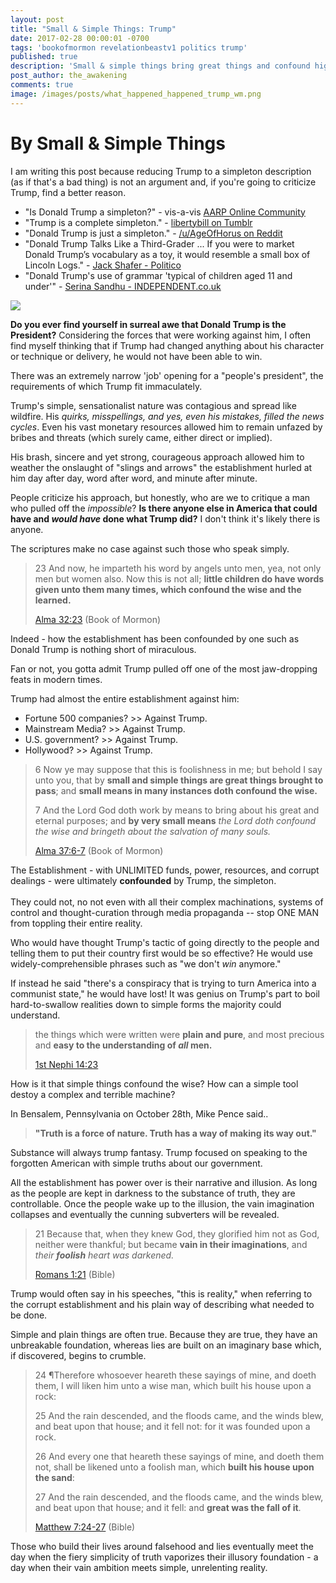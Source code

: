 ```yaml
---
layout: post
title: "Small & Simple Things: Trump"
date: 2017-02-28 00:00:01 -0700
tags: 'bookofmormon revelationbeastv1 politics trump'
published: true
description: 'Small & simple things bring great things and confound high ones.'
post_author: the_awakening
comments: true
image: /images/posts/what_happened_happened_trump_wm.png
---
```


# By Small & Simple Things

I am writing this post because reducing Trump to a simpleton description (as if that's a bad thing) is not an argument and, if you're going to criticize Trump, find a better reason.

* "Is Donald Trump a simpleton?" - vis-a-vis [AARP Online Community][2]
* "Trump is a complete simpleton." - [libertybill on Tumblr][3]
* "Donald Trump is just a simpleton." - [/u/AgeOfHorus on Reddit][4]
* "Donald Trump Talks Like a Third-Grader ... If you were to market Donald Trump’s vocabulary as a toy, it would resemble a small box of Lincoln Logs." - [Jack Shafer - Politico][5]
* "Donald Trump's use of grammar 'typical of children aged 11 and under'" - [Serina Sandhu - INDEPENDENT.co.uk][6]

<img style="margin: auto; display: block;" src="{{site.baseurl}}/images/posts/what_happened_happened_trump_wm.png" />

**Do you ever find yourself in surreal awe that Donald Trump is the President?** Considering the forces that were working against him, I often find myself thinking that if Trump had changed anything about his character or technique or delivery, he would not have been able to win.

<div class="b cb2">
	There was an extremely narrow 'job' opening for a "people's president", the requirements of which Trump fit immaculately.
</div>

Trump's simple, sensationalist nature was contagious and spread like wildfire. His *quirks, misspellings, and yes, even his mistakes, filled the news cycles*. Even his vast monetary resources allowed him to remain unfazed by bribes and threats (which surely came, either direct or implied).

His brash, sincere and yet strong, courageous approach allowed him to weather the onslaught of "slings and arrows" the establishment hurled at him day after day, word after word, and minute after minute.

People criticize his approach, but honestly, who are we to critique a man who pulled off the *impossible*? **Is there anyone else in America that could have and *would have* done what Trump did?** I don't think it's likely there is anyone.

The scriptures make no case against such those who speak simply.

> 23 And now, he imparteth his word by angels unto men, yea, not only men but women also. Now this is not all; **little children do have words given unto them many times, which confound the wise and the learned.**
> 
> [Alma 32:23][7] (Book of Mormon)

Indeed - how the establishment has been confounded by one such as Donald Trump is nothing short of miraculous.

Fan or not, you gotta admit Trump pulled off one of the most jaw-dropping feats in modern times.

Trump had almost the entire establishment against him:

* Fortune 500 companies? >> Against Trump.
* Mainstream Media? >> Against Trump.
* U.S. government? >> Against Trump.
* Hollywood? >> Against Trump.

> 6 Now ye may suppose that this is foolishness in me; but behold I say unto you, that by **small and simple things are great things brought to pass**; and **small means in many instances doth confound the wise.**
> 
> 7 And the Lord God doth work by means to bring about his great and eternal purposes; and **by very small means** *the Lord doth confound the wise and bringeth about the salvation of many souls.*
> 
> [Alma 37:6-7][1] (Book of Mormon)

The Establishment - with UNLIMITED funds, power, resources, and corrupt dealings - were ultimately **confounded** by Trump, the simpleton.<br><br>They could not, no not even with all their complex machinations, systems of control and thought-curation through media propaganda -- stop ONE MAN from toppling their entire reality.

Who would have thought Trump's tactic of going directly to the people and telling them to put their country first would be so effective? He would use widely-comprehensible phrases such as "we don't *win* anymore."

If instead he said "there's a conspiracy that is trying to turn America into a communist state," he would have lost! It was genius on Trump's part to boil hard-to-swallow realities down to simple forms the majority could understand.

> the things which were written were **plain and pure**, and most precious and **easy to the understanding of *all* men.**
> 
> [1st Nephi 14:23][14]

How is it that simple things confound the wise? How can a simple tool destoy a complex and terrible machine?

In Bensalem, Pennsylvania on October 28th, Mike Pence said..

> **"Truth is a force of nature. Truth has a way of making its way out."**

Substance will always trump fantasy. Trump focused on speaking to the forgotten American with simple truths about our government.

All the establishment has power over is their narrative and illusion. As long as the people are kept in darkness to the substance of truth, they are controllable. Once the people wake up to the illusion, the vain imagination collapses and eventually the cunning subverters will be revealed.

> 21 Because that, when they knew God, they glorified him not as God, neither were thankful; but became **vain in their imaginations**, and *their **foolish** heart was darkened.*
> 
> [Romans 1:21][8] (Bible)

Trump would often say in his speeches, "this is reality," when referring to the corrupt establishment and his plain way of describing what needed to be done.

Simple and plain things are often true. Because they are true, they have an unbreakable foundation, whereas lies are built on an imaginary base which, if discovered, begins to crumble.

> 24 ¶Therefore whosoever heareth these sayings of mine, and doeth them, I will liken him unto a wise man, which built his house upon a rock:
> 
> 25 And the rain descended, and the floods came, and the winds blew, and beat upon that house; and it fell not: for it was founded upon a rock.
> 
> 26 And every one that heareth these sayings of mine, and doeth them not, shall be likened unto a foolish man, which **built his house upon the sand**:
> 
> 27 And the rain descended, and the floods came, and the winds blew, and beat upon that house; and it fell: and **great was the fall of it**.
> 
> [Matthew 7:24-27][9] (Bible)

Those who build their lives around falsehood and lies eventually meet the day when the fiery simplicity of truth vaporizes their illusory foundation - a day when their vain ambition meets simple, unrelenting reality.

[1]: https://www.lds.org/scriptures/bofm/alma/37.6-7?lang=eng#5
[2]: http://community.aarp.org/t5/Politics-Current-Events/IS-DONALD-TRUMP-A-SIMPLETON/td-p/1746105
[3]: https://libertybill.tumblr.com/post/126056656567/trump-is-a-complete-simpleton
[4]: https://www.reddit.com/r/unpopularopinion/comments/5fwwj0/donald_trump_is_just_a_simpleton/
[5]: http://www.politico.com/magazine/story/2015/08/donald-trump-talks-like-a-third-grader-121340
[6]: http://www.independent.co.uk/news/world/americas/us-elections/donald-trump-uses-language-typical-of-children-under-11-a6936256.html
[7]: https://www.lds.org/scriptures/bofm/alma/32.23?lang=eng#22
[8]: https://www.lds.org/scriptures/nt/rom/1.21?lang=eng#20
[9]: https://www.lds.org/scriptures/nt/matt/7.24-27?lang=eng#23
[10]: https://www.lds.org/scriptures/nt/2-thes/2.3?lang=eng#2
[11]: https://www.lds.org/scriptures/bofm/alma/37.45?lang=eng#44
[12]: https://www.lds.org/scriptures/bofm/1-ne/19.23?lang=eng#22
[13]: https://www.lds.org/scriptures/nt/rev/13.15?lang=eng#14
[14]: https://www.lds.org/scriptures/bofm/1-ne/14.23?lang=eng#22
